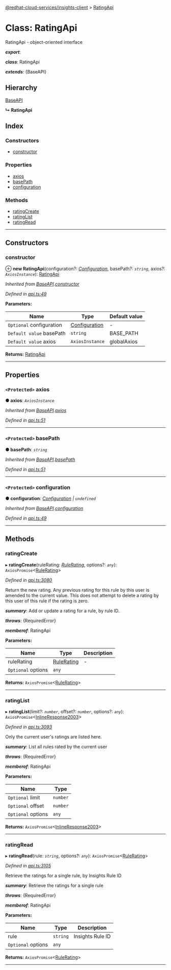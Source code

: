 [@redhat-cloud-services/insights-client](../README.md) > [RatingApi](../classes/ratingapi.md)

# Class: RatingApi

RatingApi - object-oriented interface

*__export__*: 

*__class__*: RatingApi

*__extends__*: {BaseAPI}

## Hierarchy

 [BaseAPI](baseapi.md)

**↳ RatingApi**

## Index

### Constructors

* [constructor](ratingapi.md#constructor)

### Properties

* [axios](ratingapi.md#axios)
* [basePath](ratingapi.md#basepath)
* [configuration](ratingapi.md#configuration)

### Methods

* [ratingCreate](ratingapi.md#ratingcreate)
* [ratingList](ratingapi.md#ratinglist)
* [ratingRead](ratingapi.md#ratingread)

---

## Constructors

<a id="constructor"></a>

###  constructor

⊕ **new RatingApi**(configuration?: *[Configuration](configuration.md)*, basePath?: *`string`*, axios?: *`AxiosInstance`*): [RatingApi](ratingapi.md)

*Inherited from [BaseAPI](baseapi.md).[constructor](baseapi.md#constructor)*

*Defined in [api.ts:49](https://github.com/RedHatInsights/javascript-clients/blob/master/packages/insights/api.ts#L49)*

**Parameters:**

| Name | Type | Default value |
| ------ | ------ | ------ |
| `Optional` configuration | [Configuration](configuration.md) | - |
| `Default value` basePath | `string` |  BASE_PATH |
| `Default value` axios | `AxiosInstance` |  globalAxios |

**Returns:** [RatingApi](ratingapi.md)

___

## Properties

<a id="axios"></a>

### `<Protected>` axios

**● axios**: *`AxiosInstance`*

*Inherited from [BaseAPI](baseapi.md).[axios](baseapi.md#axios)*

*Defined in [api.ts:51](https://github.com/RedHatInsights/javascript-clients/blob/master/packages/insights/api.ts#L51)*

___
<a id="basepath"></a>

### `<Protected>` basePath

**● basePath**: *`string`*

*Inherited from [BaseAPI](baseapi.md).[basePath](baseapi.md#basepath)*

*Defined in [api.ts:51](https://github.com/RedHatInsights/javascript-clients/blob/master/packages/insights/api.ts#L51)*

___
<a id="configuration"></a>

### `<Protected>` configuration

**● configuration**: *[Configuration](configuration.md) \| `undefined`*

*Inherited from [BaseAPI](baseapi.md).[configuration](baseapi.md#configuration)*

*Defined in [api.ts:49](https://github.com/RedHatInsights/javascript-clients/blob/master/packages/insights/api.ts#L49)*

___

## Methods

<a id="ratingcreate"></a>

###  ratingCreate

▸ **ratingCreate**(ruleRating: *[RuleRating](../modules/rulerating.md)*, options?: *`any`*): `AxiosPromise`<[RuleRating](../modules/rulerating.md)>

*Defined in [api.ts:3080](https://github.com/RedHatInsights/javascript-clients/blob/master/packages/insights/api.ts#L3080)*

Return the new rating. Any previous rating for this rule by this user is amended to the current value. This does not attempt to delete a rating by this user of this rule if the rating is zero.

*__summary__*: Add or update a rating for a rule, by rule ID.

*__throws__*: {RequiredError}

*__memberof__*: RatingApi

**Parameters:**

| Name | Type | Description |
| ------ | ------ | ------ |
| ruleRating | [RuleRating](../modules/rulerating.md) |  \- |
| `Optional` options | `any` |

**Returns:** `AxiosPromise`<[RuleRating](../modules/rulerating.md)>

___
<a id="ratinglist"></a>

###  ratingList

▸ **ratingList**(limit?: *`number`*, offset?: *`number`*, options?: *`any`*): `AxiosPromise`<[InlineResponse2003](../interfaces/inlineresponse2003.md)>

*Defined in [api.ts:3093](https://github.com/RedHatInsights/javascript-clients/blob/master/packages/insights/api.ts#L3093)*

Only the current user's ratings are listed here.

*__summary__*: List all rules rated by the current user

*__throws__*: {RequiredError}

*__memberof__*: RatingApi

**Parameters:**

| Name | Type |
| ------ | ------ |
| `Optional` limit | `number` |
| `Optional` offset | `number` |
| `Optional` options | `any` |

**Returns:** `AxiosPromise`<[InlineResponse2003](../interfaces/inlineresponse2003.md)>

___
<a id="ratingread"></a>

###  ratingRead

▸ **ratingRead**(rule: *`string`*, options?: *`any`*): `AxiosPromise`<[RuleRating](../modules/rulerating.md)>

*Defined in [api.ts:3105](https://github.com/RedHatInsights/javascript-clients/blob/master/packages/insights/api.ts#L3105)*

Retrieve the ratings for a single rule, by Insights Rule ID

*__summary__*: Retrieve the ratings for a single rule

*__throws__*: {RequiredError}

*__memberof__*: RatingApi

**Parameters:**

| Name | Type | Description |
| ------ | ------ | ------ |
| rule | `string` |  Insights Rule ID |
| `Optional` options | `any` |

**Returns:** `AxiosPromise`<[RuleRating](../modules/rulerating.md)>

___

